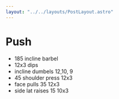```yaml
---
layout: "../../layouts/PostLayout.astro"
---
```

# Push

- 185 incline barbel
- 12x3 dips
- incline dumbels 12,10, 9
- 45 shoulder press 12x3
- face pulls 35 12x3
- side lat raises 15 10x3